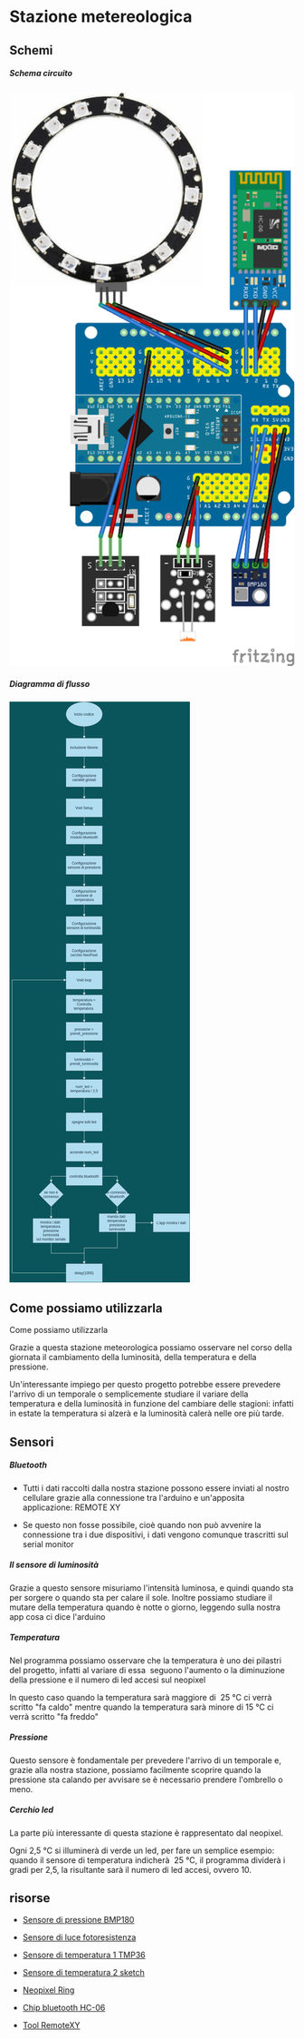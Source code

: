 # Stazione metereologica

## Schemi

##### Schema circuito

![@](./circuito-architettura2-neopximg_bb.png)

##### Diagramma di flusso

![](./diagrammaflusso1-foto1.png)

## Come possiamo utilizzarla

Come possiamo utilizzarla

Grazie a questa stazione meteorologica possiamo osservare nel corso della giornata il cambiamento della luminosità, della temperatura e della pressione.​

Un'interessante impiego per questo progetto potrebbe essere prevedere l'arrivo di un temporale o semplicemente studiare il variare della temperatura e della luminosità in funzione del cambiare delle stagioni: infatti in estate la temperatura si alzerà e la luminosità calerà nelle ore più tarde.

## Sensori

##### Bluetooth

- Tutti i dati raccolti dalla nostra stazione possono essere inviati al nostro cellulare grazie alla connessione tra l'arduino e un'apposita applicazione: REMOTE XY

- Se questo non fosse possibile, cioè quando non può avvenire la connessione tra i due dispositivi, i dati vengono comunque trascritti sul serial monitor

##### Il sensore di luminosità​

Grazie a questo sensore misuriamo l'intensità luminosa, e quindi quando sta per sorgere o quando sta per calare il sole. Inoltre possiamo studiare il mutare della temperatura quando è notte o giorno, leggendo sulla nostra app cosa ci dice l'arduino

##### Temperatura

Nel programma possiamo osservare che la temperatura è uno dei pilastri del progetto, infatti al variare di essa ​ seguono l'aumento o la diminuzione della pressione e il numero di led accesi sul neopixel​

In questo caso quando la temperatura sarà maggiore di ​ 25 °C ci verrà scritto "fa caldo" mentre quando la temperatura sarà minore di 15 °C ci verrà scritto "fa freddo"

##### Pressione

Questo sensore è fondamentale per prevedere l'arrivo di un temporale e, grazie alla nostra stazione, possiamo facilmente scoprire quando la pressione sta calando per avvisare se è necessario prendere l'ombrello o meno.

##### Cerchio led

La parte più interessante di questa stazione è rappresentato dal neopixel.​

Ogni 2,5 °C si illuminerà di verde un led, per fare un semplice esempio: quando il sensore di temperatura indicherà ​ 25 °C, il programma dividerà i gradi per 2,5, la risultante sarà il numero di led accesi, ovvero 10.

## risorse

- [Sensore di pressione BMP180](https://drive.google.com/file/d/185mfIF-Y16Fn6RBizi2MPYvziHR-UzQp/view?usp=sharing)

- [Sensore di luce fotoresistenza](https://drive.google.com/file/d/1tzmUe39h02V5yJXpdAvTZC0qgAgWyvVN/view?usp=sharing)

- [Sensore di temperatura 1 TMP36](https://drive.google.com/file/d/1n9LEQTf4RecP0amwR0Ptwbu3AUpRn24R/view?usp=sharing)

- [Sensore di temperatura 2 sketch](https://docs.google.com/document/d/1Yl5O1vInSW-fhZkOnqtyMntuZBgb_DcgBC3i-YJTFYA/edit?usp=sharing)

- [Neopixel Ring](https://drive.google.com/file/d/1sPSG9f1kq6LIQeR3Zu6kmHN77ojyOwQi/view?usp=sharing)

- [Chip bluetooth HC-06](https://drive.google.com/file/d/1WchmedHfUjAXKJ_Ye_O8XLjfQ2_9cp8W/view?usp=sharing)

- [Tool RemoteXY](https://drive.google.com/file/d/1oHfJn81p7IzbGLxb1Kq10JiJHknpRb9J/view?usp=sharing)
